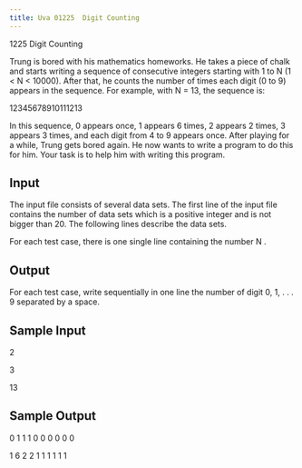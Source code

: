 ```yaml
---
title: Uva 01225  Digit Counting
---
```


1225 Digit Counting

Trung is bored with his mathematics homeworks. He takes a piece of chalk and starts writing a sequence
of consecutive integers starting with 1 to N (1 < N < 10000). After that, he counts the number of
times each digit (0 to 9) appears in the sequence. For example, with N = 13, the sequence is:

12345678910111213

In this sequence, 0 appears once, 1 appears 6 times, 2 appears 2 times, 3 appears 3 times, and each
digit from 4 to 9 appears once. After playing for a while, Trung gets bored again. He now wants to
write a program to do this for him. Your task is to help him with writing this program.

## Input

The input file consists of several data sets. The first line of the input file contains the number of data
sets which is a positive integer and is not bigger than 20. The following lines describe the data sets.

For each test case, there is one single line containing the number N .

## Output

For each test case, write sequentially in one line the number of digit 0, 1, . . . 9 separated by a space.

## Sample Input
<p></p><p>2</p><p></p><p>3</p><p></p><p>13</p><p></p>

## Sample Output
<p></p><p>0 1 1 1 0 0 0 0 0 0</p><p></p><p>1 6 2 2 1 1 1 1 1 1</p>